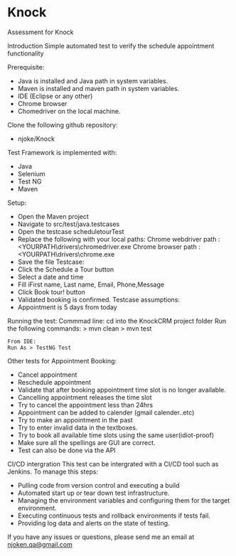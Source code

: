 # Knock
Assessment for Knock

Introduction
Simple automated test to verify the schedule appointment functionality

Prerequisite:
- Java is installed and Java path in system variables. 
- Maven is installed and maven path in system variables.
- IDE (Eclipse or any other)
- Chrome browser
- Chomedriver on the local machine. 

Clone the following github repository:
- njoke/Knock

Test Framework is implemented with:
- Java
- Selenium
- Test NG
- Maven

Setup:
- Open the Maven project
- Navigate to src/test/java.testcases
- Open the testcase scheduletourTest
- Replace the following with your local paths:
	Chrome webdriver path : <YOURPATH\\drivers\\chromedriver.exe
	Chrome browser path : <YOURPATH\\drivers\\chrome.exe
- Save the file
Testcase:
 - Click the Schedule a Tour button
 - Select a date and time
 - Fill iFirst name, Last name, Email, Phone,Message
 - Click Book tour! button
 - Validated booking is confirmed.
Testcase assumptions:
 - Appointment is 5 days from today

Running the test:
	Commmad line:
	cd into the KnockCRM project folder
	Run the following commands:
	> mvn clean
	> mvn test
	
	From IDE:
	Run As > TestNG Test
	
Other tests for Appointment Booking:
- Cancel appointment
- Reschedule appointment
- Validate that after booking appointment time slot is no longer available.
- Cancelling appointment releases the time slot
- Try to cancel the appointment less than 24hrs
- Appointment can be added to calender (gmail calender..etc)
- Try to make an appointment in the past
- Try to enter invalid data in the textboxes.
- Try to book all available time slots using the same user(idiot-proof)
- Make sure all the spellings are GUI are correct.
- Test can also be done via the API
	
CI/CD intergration
This test can be intergrated with a CI/CD tool such as Jenkins. To manage this steps:
- Pulling code from version control and executing a build
- Automated start up or tear down test infrastructure.
- Managing the environment variables and configuring them for the target environment.
- Executing continuous tests and rollback environments if tests fail.
- Providing log data and alerts on the state of testing.

If you have any issues or questions, please send me an email at njoken.qa@gmail.com
